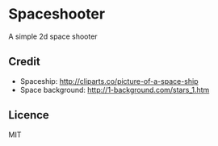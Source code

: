 # Spaceshooter
A simple 2d space shooter

## Credit
* Spaceship: http://cliparts.co/picture-of-a-space-ship
* Space background: http://1-background.com/stars_1.htm

## Licence
MIT
